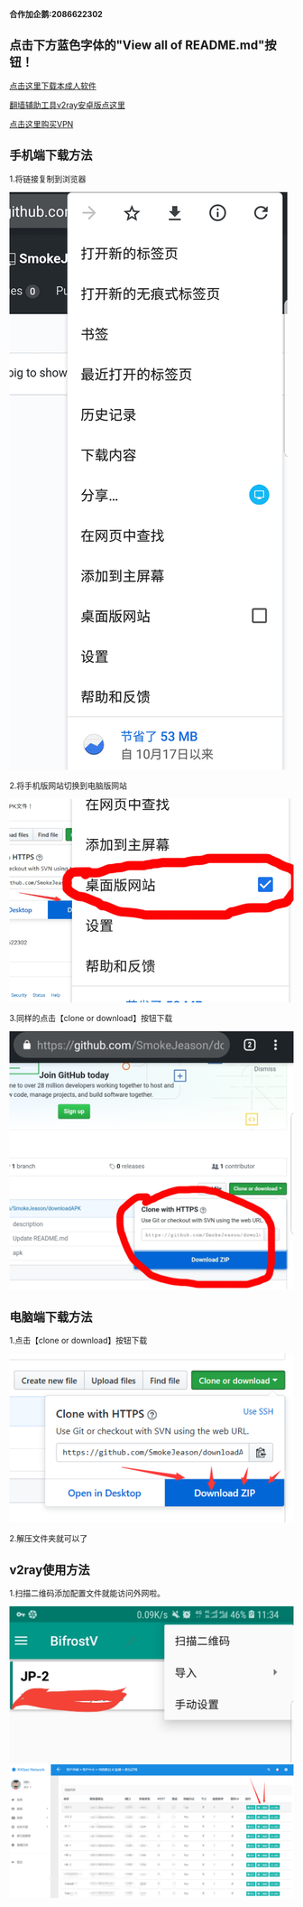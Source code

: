 **合作加企鹅:2086622302**

点击下方蓝色字体的"View all of README.md"按钮！
-----------

[点击这里下载本成人软件](https://share.weiyun.com/5CfoY3i)

[翻墙辅助工具v2ray安卓版点这里](https://share.weiyun.com/5HzD4JQ)

[点击这里购买VPN](https://client.kkfast.com/aff.php?aff=46)

手机端下载方法
-----------

1.将链接复制到浏览器

![image](https://github.com/SmokeJeason/downloadAPK/raw/master/images/phoneDownload1.jpg)

2.将手机版网站切换到电脑版网站

![image](https://github.com/SmokeJeason/downloadAPK/raw/master/images/phoneDownload2.jpg)

3.同样的点击【clone or download】按钮下载

![image](https://github.com/SmokeJeason/downloadAPK/raw/master/images/phoneDownload3.jpg)




电脑端下载方法
-----------

1.点击【clone or download】按钮下载

![image](https://github.com/SmokeJeason/downloadAPK/raw/master/images/pcDownload.png)

2.解压文件夹就可以了


v2ray使用方法
-----------

1.扫描二维码添加配置文件就能访问外网啦。


![image](https://github.com/SmokeJeason/downloadAPK/raw/master/images/BifrostV.jpg)
![image](https://github.com/SmokeJeason/downloadAPK/raw/master/images/v2ray.png)


